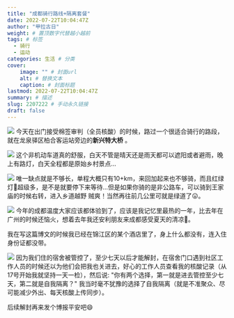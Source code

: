 ```yaml
---
title: "成都骑行路线+隔离套餐"
date: 2022-07-22T10:04:47Z
author: "甲拉古日"
weight: # 置顶数字代替越小越前
tags: # 标签
  - 骑行
  - 运动
categories: 生活 # 分类
cover:
    image: "" # 封面url
    alt: # 替换文本
    caption: # 封面标题
lastmod: 2022-07-22T10:04:47Z
summary: # 描述
slug: 2207222 # 手动永久链接
draft: false
---
```


![](/blog/2022/07/22/1659002191043914.jpg)
今天在出门接受棉签审判（全员核酸）的时候，路过一个很适合骑行的路段，就在龙泉驿区柏合客运站旁边的**新兴特大桥** 。

![](/blog/2022/07/22/1659002190276347.jpg)
这个非机动车道真的舒服，白天不管是晴天还是雨天都可以遮阳或者避雨，晚上有路灯，白天全程都是原始乡村景点...

![](/blog/2022/07/22/1659002190588608.jpg)
唯一缺点就是不够长，单程大概只有10+km，来回加起来也不够骑，而且红绿灯🚥超级多，是不是就要停下来等待...但是如果你骑的是非公路车，可以骑到王家庙的时候右转，进入乡道越野 贼爽！当然再往前几公里可就是绿道了😛。

![](/blog/2022/07/22/1659002191186223.jpg)
今年的成都温度大家应该都体验到了，应该是我记忆里最热的一年，比去年在广州的时候还恼火，想着去年我还安利朋友来成都感受夏天的清凉🤣。

我在写这篇博文的时候我已经在锦江区的某个酒店里了，身上什么都没有，连入住身份证都没带。

![](/blog/2022/07/22/1659002191382223.jpg)
因为我们住的宿舍被管控了，至少七天以后才能解封，在宿舍门口遇到社区工作人员的时候还以为他们会把我也关进去，好心的工作人员查看我的核酸记录（从17号开始我就坚持一天一检），然后说: "你有两个选择，第一就是进去管控至少七天，第二就是自我隔离？" 我当时毫不犹豫的选择了自我隔离（就是不准聚众、尽可能减少外出、每天核酸上传同步）。

后续解封再来发个博报平安吧😄
